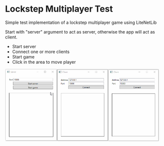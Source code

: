 # Lockstep Multiplayer Test
Simple test implementation of a lockstep multiplayer game using LiteNetLib

Start with "server" argument to act as server, otherwise the app will act as client.

* Start server
* Connect one or more clients
* Start game
* Click in the area to move player

![Demo](https://github.com/Skleni/lockstep-multiplayer/raw/master/multiplayer.gif)